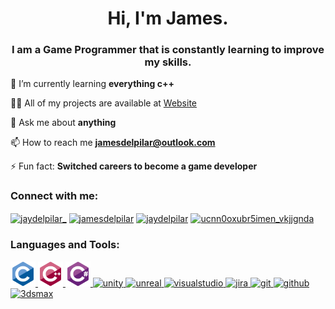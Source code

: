 <h1 align="center">Hi, I'm James.</h1>
<h3 align="center">I am a Game Programmer that is constantly learning to improve my skills.</h3>

 🌱 I’m currently learning **everything c++**

 👨‍💻 All of my projects are available at [Website](https://jamesdelpilar.com/)

 💬 Ask me about **anything**

 📫 How to reach me **jamesdelpilar@outlook.com**

 ⚡ Fun fact: **Switched careers to become a game developer**

<h3 align="left">Connect with me:</h3>
<p align="left">
<a href="https://twitter.com/jaydelpilar_" target="blank"><img align="center" src="https://raw.githubusercontent.com/rahuldkjain/github-profile-readme-generator/master/src/images/icons/Social/twitter.svg" alt="jaydelpilar_" height="30" width="40" /></a>
<a href="https://linkedin.com/in/jamesdelpilar" target="blank"><img align="center" src="https://raw.githubusercontent.com/rahuldkjain/github-profile-readme-generator/master/src/images/icons/Social/linked-in-alt.svg" alt="jamesdelpilar" height="30" width="40" /></a>
<a href="https://instagram.com/jaydelpilar" target="blank"><img align="center" src="https://raw.githubusercontent.com/rahuldkjain/github-profile-readme-generator/master/src/images/icons/Social/instagram.svg" alt="jaydelpilar" height="30" width="40" /></a>
<a href="https://www.youtube.com/c/ucnn0oxubr5imen_vkjjgnda" target="blank"><img align="center" src="https://raw.githubusercontent.com/rahuldkjain/github-profile-readme-generator/master/src/images/icons/Social/youtube.svg" alt="ucnn0oxubr5imen_vkjjgnda" height="30" width="40" /></a>
</p>

<h3 align="left">Languages and Tools:</h3>
<p align="left"> <a href="https://www.cprogramming.com/" target="_blank" rel="noreferrer"> <img src="https://raw.githubusercontent.com/devicons/devicon/master/icons/c/c-original.svg" alt="c" width="40" height="40"/> </a> <a href="https://www.w3schools.com/cpp/" target="_blank" rel="noreferrer"> <img src="https://raw.githubusercontent.com/devicons/devicon/master/icons/cplusplus/cplusplus-original.svg" alt="cplusplus" width="40" height="40"/> </a> <a href="https://www.w3schools.com/cs/" target="_blank" rel="noreferrer"> <img src="https://raw.githubusercontent.com/devicons/devicon/master/icons/csharp/csharp-original.svg" alt="csharp" width="40" height="40"/> <a href="https://unity.com/" target="_blank" rel="noreferrer"> <img src="https://www.vectorlogo.zone/logos/unity3d/unity3d-icon.svg" alt="unity" width="40" height="40"/> </a> <a href="https://unrealengine.com/" target="_blank" rel="noreferrer"> <img src="https://raw.githubusercontent.com/kenangundogan/fontisto/036b7eca71aab1bef8e6a0518f7329f13ed62f6b/icons/svg/brand/unreal-engine.svg" alt="unreal" width="40" height="40"/> 
</a> <a href="https://visualstudio.microsoft.com/" target="_blank" rel="noreferrer"> <img src="https://www.vectorlogo.zone/logos/visualstudio_code/visualstudio_code-icon.svg" alt="visualstudio" width="40" height="40"/> </a>
</a> <a href="https://www.atlassian.com/software/jira" target="_blank" rel="noreferrer"> <img src="https://www.vectorlogo.zone/logos/atlassian_jira/atlassian_jira-icon.svg" alt="jira" width="40" height="40"/> </a> 
</a> <a href="https://git-scm.com/" target="_blank" rel="noreferrer"> <img src="https://www.vectorlogo.zone/logos/git-scm/git-scm-icon.svg" alt="git" width="40" height="40"/>
</a> <a href="https://github.com/" target="_blank" rel="noreferrer"> <img src="https://www.vectorlogo.zone/logos/github/github-icon.svg" alt="github" width="40" height="40"/> 
</a> <a href="https://www.autodesk.ca/en/products/3ds-max/overview?term=1-YEAR&tab=subscription" target="_blank" rel="noreferrer"> <img src="https://knowledge.autodesk.com/sites/default/files/product-logo-sm/3ds-max-2017-badge-75x75.png" alt="3dsmax" width="40" height="40"/> 
</a> </p>
